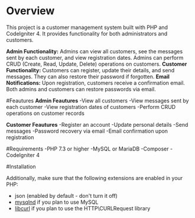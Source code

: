 # Overview 
This project is a customer management system built with PHP and CodeIgniter 4. It provides functionality for both administrators and customers.

**Admin Functionality:** Admins can view all customers, see the messages sent by each customer, and view registration dates.
Admins can perform CRUD (Create, Read, Update, Delete) operations on customers.
**Customer Functionality:** Customers can register, update their details, and send messages. They can also restore their password if forgotten.
**Email Notifications:** Upon registration, customers receive a confirmation email. Both admins and customers can restore passwords via email.

#Feautures 
**Admin Feautures**
-View all customers
-View messages sent by each customer
-View registration dates of customers
-Perform CRUD operations on customer records

**Customer Feautures**
-Register an account
-Update personal details
-Send messages
-Password recovery via email
-Email confirmation upon registration


#Requirements 
-PHP 7.3 or higher
-MySQL or MariaDB
-Composer
-CodeIgniter 4


#Installation 









Additionally, make sure that the following extensions are enabled in your PHP:

- json (enabled by default - don't turn it off)
- [mysqlnd](http://php.net/manual/en/mysqlnd.install.php) if you plan to use MySQL
- [libcurl](http://php.net/manual/en/curl.requirements.php) if you plan to use the HTTP\CURLRequest library
